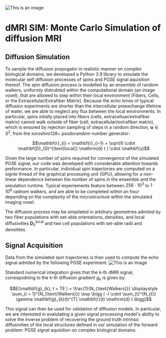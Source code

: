 
![This is an image](https://github.com/jacobblum/dMRI-MCSIM/blob/main/images/github_logo.PNG)
# dMRI SIM: Monte Carlo Simulation of diffusion MRI

## Diffusion Simulation
To sample the diffusion propogator in realistic manner on complex biological domains, we developed a Python 3.9 library to simulate the molecular self diffusion processes of spins and PGSE signal aquisition thereof. The spin diffusion process is modelled by an ensemble of random walkers, 
uniformly distrubted within the computational domain (an image voxel),   that are allowed to step within their local environment (Fibers, Cells, or the Extracellular/Extrafiber Matrix). Because the echo times of typical diffusion experiments are shorter than the intercellular preexchange lifetime of water, we are able to neglect any flux between the local environments. In particular, spins intially placed into fibers (cells, extracelluar/extrafiber matrix) cannot walk outside of fiber (cell, extracellular/extrafiber matrix), which is ensured by rejection sampling of steps in a random direction,  $\mathbf{u} \in S^{2}$, from the xoroshiro128+ psudorandom number generator:

$$\mathbf{r}_{i} = \mathbf{r}_{i-1} + \sqrt{6 \cdot \mathbf{D}_{0}^{\text{local}} \mathrm{d} t }  \cdot \mathbf{u}$$

Given the large number of spins required for convergence of the simulated PGSE signal, our code was developed with considerable 
attention towards preformance. In particular, individual spin trajectories are computed on a signle thread of the 
graphical processing unit (GPU), allowing for a non-linear dependence between the number of spins in the ensemble and the simulation runtime. 
Typical experiements feature between $256 \cdot 10^{3}$ to $1 \cdot 10^{6}$ radnom walkers, and are able to be completed within an hour depending on the 
complexity of the microstructure within the simulated imaging voxel. 

The diffusion process may be simpilated in arbitrary geometries admited by two fiber populations with set-able orientations, densities, and 
local diffusivities $\mathbf{D}_{0}^{\text{local}}$ and two cell populations with set-able radii and densitites.

## Signal Acquisition
Data from the simulated spin trajectories is then used to compute the echo signal admited by the following PGSE experiment:
![This is an image](https://github.com/jacobblum/dMRI-MCSIM/blob/main/images/PGSE_sequence.png)

Standard numerical integration gives that the k-th dMRI signal, correspodning to the k-th diffusion gradient $g_{k}$ is given by:

$$E(\mathbf{g}_{k}, t = TE ) = \frac{1}{N_{\text{Walkers}}} \displaystyle \sum_{i = 1}^{N_{\text{Walkers}}} \exp \bigg ( -i \cdot \sum_{t}^{N_{t}} \gamma \mathbf{g}_{k}(t)^{T} \mathbf{r}(t) \mathrm{d} t \bigg)$$

This signal can then be used for validation of diffusion models. In particular, we are interested in evalutating a given signal processing model's ability 
to solve the inverse problem of recovering the ground truth intrinsic diffusivities of the local structures defined in our simulation of the forward problem: PGSE signal aquisition on complex biological domains. 
